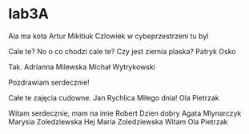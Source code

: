 # lab3A
Ala ma kota 
    Artur Mikitiuk
    Czlowiek w cybeprzestrzeni tu byl
   
  Cale te? No o co chodzi cale te? Czy jest ziemia plaska?
    Patryk Osko
  
Tak.
Adrianna Milewska
Michał Wytrykowski

Pozdrawiam serdecznie!

Całe te zajęcia cudowne.
Jan Rychlica
Miłego dnia! Ola Pietrzak

Witam serdecznie, mam na imie Robert
Dzien dobry Agata Mlynarczyk
Marysia Zoledziewska
Hej Maria Zoledziewska 
Witam Ola Pietrzak
